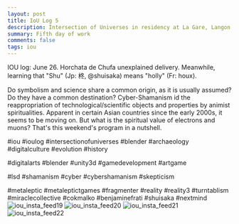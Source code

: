 ```yaml
---
layout: post
title: IoU Log 5
description: Intersection of Universes in residency at La Gare, Langon (French Brittany).
summary: Fifth day of work
comments: false
tags: iou
---
```

IOU log: June 26. Horchata de Chufa unexplained delivery. Meanwhile, learning that "Shu" (Jp: 柊, @shuisaka) means "holly" (Fr: houx).

Do symbolism and science share a common origin, as it is usually assumed? Do they have a common destination? Cyber-Shamanism id the reappropriation of technological/scientific objects and properties by animist spiritualities. Apparent in certain Asian countries since the early 2000s, it seems to be moving on. But what is the spiritual value of electrons and muons? That's this weekend's program in a nutshell.

#iou #ioulog #intersectionofuniverses #blender #archaeology #digitalculture #evolution #history

#digitalarts #blender #unity3d #gamedevelopment #artgame

#lsd #shamanism #cyber #cybershamanism #skepticism

#metaleptic #metaleptictgames #fragmenter #reality #reality3 #turntablism #miraclecollective #cokmalko #benjaminefrati #shuisaka #nextmind
![iou_insta_feed19](https://user-images.githubusercontent.com/62580419/123885859-9bd47280-d94e-11eb-8a5a-1d184ef2ecba.jpg)
![iou_insta_feed20](https://user-images.githubusercontent.com/62580419/123885865-9d9e3600-d94e-11eb-9891-0a1a94d990fe.jpg)
![iou_insta_feed21](https://user-images.githubusercontent.com/62580419/123885868-9e36cc80-d94e-11eb-93f4-71b4fd010316.jpg)
![iou_insta_feed22](https://user-images.githubusercontent.com/62580419/123885871-9ecf6300-d94e-11eb-95f9-37671e4a7f22.jpg)
